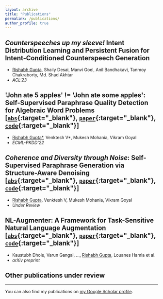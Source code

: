 ```yaml
---
layout: archive
title: "Publications"
permalink: /publications/
author_profile: true
---
```


<!-- - TOC
{:toc} -->
## *Counterspeeches up my sleeve!* Intent Distribution Learning and Persistent Fusion for Intent-Conditioned Counterspeech Generation
* <ins>Rishabh Gupta</ins>, Shaily Desai, Manvi Goel, Anil Bandhakavi, Tanmoy Chakraborty, Md. Shad Akhtar
* *ACL'23*

## 'John ate 5 apples' != 'John ate some apples': Self-Supervised Paraphrase Quality Detection for Algebraic Word Problems [[`abs`](https://arxiv.org/abs/2206.08263){:target="_blank"}, [`paper`](https://arxiv.org/pdf/2206.08263){:target="_blank"}, [`code`](https://github.com/ADS-AI/ParaQD){:target="_blank"}]
* <ins>Rishabh Gupta\*</ins>, Venktesh V\*, Mukesh Mohania, Vikram Goyal  
* *ECML-PKDD'22*

## *Coherence and Diversity through Noise*: Self-Supervised Paraphrase Generation via Structure-Aware Denoising [[`abs`](https://arxiv.org/abs/2302.02780){:target="_blank"}, [`paper`](https://arxiv.org/pdf/2302.02780){:target="_blank"}, [`code`](https://anonymous.4open.science/r/SCANInG/){:target="_blank"}]
* <ins>Rishabh Gupta</ins>, Venktesh V, Mukesh Mohania, Vikram Goyal  
* *Under Review*


<!-- ## Speaker Profiling in Multi-Party Conversations
* Shivani Kumar, <ins>Rishabh Gupta</ins>, Md. Shad Akhtar, Tanmoy Chakraborty 
* *Under Review*

## Question GenIES: Question Generation with Interpretable Explainable Solutions
* Tushar Mohan, Pritish Gulati, <ins>Rishabh Gupta</ins>, Mukesh Mohania, Vikram Goyal  
* *Under Review* -->

## NL-Augmenter: A Framework for Task-Sensitive Natural Language Augmentation [[`abs`](https://arxiv.org/abs/2112.02721){:target="_blank"}, [`paper`](https://arxiv.org/pdf/2112.02721){:target="_blank"}, [`code`](https://github.com/GEM-benchmark/NL-Augmenter){:target="_blank"}]
* Kaustubh Dhole, Varun Gangal, ..., <ins>Rishabh Gupta</ins>, Louanes Hamla et al.
* *arXiv preprint*

## Other publications under review

---

<p>You can also find my publications on <a href="https://scholar.google.com/citations?user=ZyEGw4sAAAAJ&hl=en" target="_blank">my Google Scholar profile</a>.</p>



